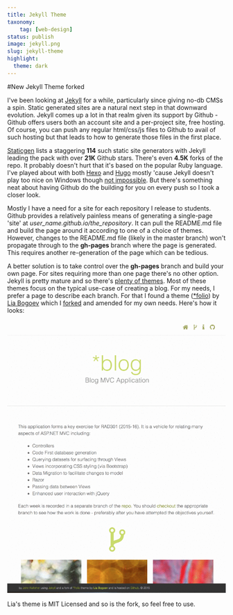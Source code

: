 ```yaml
---
title: Jekyll Theme
taxonomy:
    tag: [web-design]
status: publish
image: jekyll.png
slug: jekyll-theme
highlight:
  theme: dark
---
```

#New Jekyll Theme forked

I've been looking at [Jekyll](www.jekyllrb.com) for a while, particularly since giving no-db CMSs a spin. Static generated sites are a natural next step in that downward evolution. Jekyll comes up a lot in that realm given its support by Github - Github offers users both an account site and a per-project site, free hosting. Of course, you can push any regular html/css/js files to Github to avail of such hosting but that leads to how to generate those files in the first place.

[Staticgen](https://www.staticgen.com) lists a staggering **114** such static site generators with Jekyll leading the pack with over **21K** Github stars. There's even **4.5K** forks of the repo. It probably doesn't hurt that it's based on the popular Ruby language. I've played about with both [Hexo](www.hexo.io) and [Hugo](http://gohugo.io) mostly 'cause Jekyll doesn't play too nice on Windows though [not impossible](http://jekyll-windows.juthilo.com). But there's something neat about having Github do the building for you on every push so I took a closer look.

Mostly I have a need for a site for each repository I release to students. Github provides a relatively painless means of generating a single-page 'site' at *user_name.github.io/the_repository*. It can pull the README.md file and build the page around it according to one of a choice of themes. However, changes to the README.md file (likely in the master branch) won't propagate through to the **gh-pages** branch where the page is generated. This requires another re-generation of the page which can be tedious.

A better solution is to take control over the **gh-pages** branch and build your own page. For sites requiring more than one page there's no other option. Jekyll is pretty mature and so there's [plenty of themes](http://jekyll.tips/templates/). Most of these themes focus on the typical use-case of creating a blog. For my needs, I prefer a page to describe each branch. For that I found a theme ([*folio](https://github.com/bogoli/-folio)) by [Lia Bogoev](http://www.liabogoev.com/) which I [forked](https://github.com/jkelleher/folio) and amended for my own needs. Here's how it looks:

![repo](repo.gif)

Lia's theme is MIT Licensed and so is the fork, so feel free to use.
